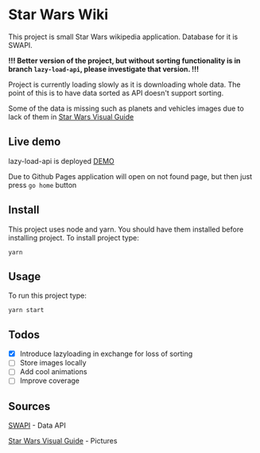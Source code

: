 # Star Wars Wiki

This project is small Star Wars wikipedia application.
Database for it is SWAPI.

**!!! Better version of the project, but without sorting functionality is in branch ```lazy-load-api```, please investigate that version. !!!**

Project is currently loading slowly as it is downloading whole data. The point of this is to have data sorted as API doesn't support sorting.

Some of the data is missing such as planets and vehicles images due to lack of them in [Star Wars Visual Guide](https://starwars-visualguide.com/#/)

## Live demo

lazy-load-api is deployed
[DEMO](https://mrrokiton.github.io/star-wars-wiki/)

Due to Github Pages application will open on not found page, but then just press ```go home``` button

## Install

This project uses node and yarn. You should have them installed before installing project. To install project type:

`yarn`

## Usage

To run this project type:

`yarn start`

## Todos

- [x] Introduce lazyloading in exchange for loss of sorting
- [ ] Store images locally
- [ ] Add cool animations
- [ ] Improve coverage

## Sources

[SWAPI](https://swapi.dev/) - Data API

[Star Wars Visual Guide](https://starwars-visualguide.com/#/) - Pictures
